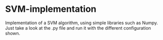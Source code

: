 # SVM-implementation
Implementation of a SVM algorithm, using simple libraries such as Numpy. <br />
Just take a look at the .py file and run it with the different configuration shown.
